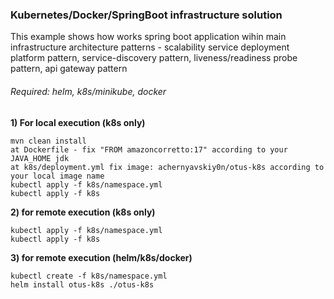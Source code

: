 ### **Kubernetes/Docker/SpringBoot infrastructure solution**

This example shows how works spring boot application wihin main infrastructure architecture patterns - scalability service deployment platform pattern, service-discovery pattern, liveness/readiness probe pattern, api gateway pattern

###### _Required: helm, k8s/minikube, docker_

__1) For local execution (k8s only)__

    mvn clean install
    at Dockerfile - fix "FROM amazoncorretto:17" according to your JAVA_HOME jdk   
    at k8s/deployment.yml fix image: achernyavskiy0n/otus-k8s according to your local image name
    kubectl apply -f k8s/namespace.yml
    kubectl apply -f k8s
   
__2) for remote execution (k8s only)__

    kubectl apply -f k8s/namespace.yml
    kubectl apply -f k8s

__3) for remote execution (helm/k8s/docker)__

    kubectl create -f k8s/namespace.yml
    helm install otus-k8s ./otus-k8s
